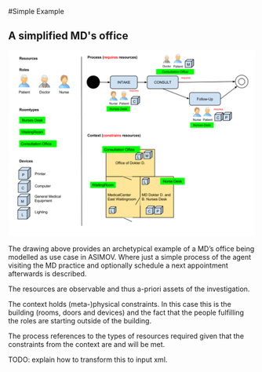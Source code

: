 #Simple Example

## A simplified MD's office

![Situation](ASIMOV_Simple_MD_Office_Example.png)

The drawing above provides an archetypical example of a MD’s office being modelled as use case in ASIMOV.
Where just a simple process of the agent visiting the MD practice and optionally schedule a next appointment afterwards is described. 

The resources are observable and thus a-priori assets of the investigation.

The context holds (meta-)physical constraints. In this case this is the building (rooms, doors and devices) and the fact that the people fulfilling the roles are starting outside of the building.

The process references to the types of resources required given that the constraints from the context are and will be met.

TODO: explain how to transform this to input xml.